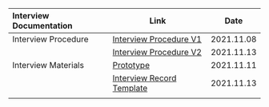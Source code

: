 | Interview Documentation | Link                                                     | Date       |
| :---------------------- | -------------------------------------------------------- | ---------- |
| Interview Procedure     | [Interview Procedure  V1](Interview1.0.pdf)              | 2021.11.08 |
|                         | [Interview Procedure  V2](Interview2.0.pdf)              | 2021.11.13 |
| Interview Materials     | [Prototype](../Prototype/20211111PrototypeMindMap.pdf)   | 2021.11.11 |
|                         | [Interview Record Template](InterviewRecordTemplate.pdf) | 2021.11.13 |
|                         |                                                          |            |

